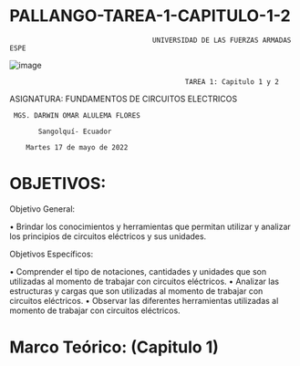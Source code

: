 # PALLANGO-TAREA-1-CAPITULO-1-2

                                       UNIVERSIDAD DE LAS FUERZAS ARMADAS ESPE



![image](https://user-images.githubusercontent.com/105695077/169195292-caeb0d12-8f66-4f08-bb58-2efffc44ccf5.png)




                                               TAREA 1: Capitulo 1 y 2 



ASIGNATURA: FUNDAMENTOS DE CIRCUITOS ELECTRICOS 

     MGS. DARWIN OMAR ALULEMA FLORES
     
           Sangolquí- Ecuador
           
        Martes 17 de mayo de 2022 
        
# OBJETIVOS:

Objetivo General:

•	Brindar los conocimientos y herramientas que permitan utilizar y analizar los principios de circuitos eléctricos y sus unidades.

Objetivos Específicos:

•	Comprender el tipo de notaciones, cantidades y unidades que son utilizadas al momento de  trabajar con circuitos eléctricos.
•	Analizar las estructuras y cargas que son utilizadas al momento de trabajar con circuitos eléctricos.
•	Observar las diferentes herramientas utilizadas al momento de trabajar con circuitos eléctricos.

# Marco Teórico: (Capitulo 1) 

